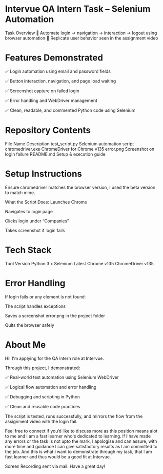 # Intervue QA Intern Task – Selenium Automation

 Task Overview
🔹 Automate login → navigation → interaction → logout using browser automation
🔹 Replicate user behavior seen in the assignment video

# Features Demonstrated
✅ Login automation using email and password fields

✅ Button interaction, navigation, and page load waiting

✅ Screenshot capture on failed login

✅ Error handling and WebDriver management

✅ Clean, readable, and commented Python code using Selenium

# Repository Contents

File Name	Description
test_script.py	Selenium automation script
chromedriver.exe	ChromeDriver for Chrome v135
error.png	Screenshot on login failure
README.md	Setup & execution guide

# Setup Instructions

Ensure chromedriver matches the browser version, I used the beta version to match mine.

What the Script Does:
Launches Chrome

Navigates to login page

Clicks login under “Companies”

Takes screenshot if login fails

# Tech Stack

Tool	Version
Python	3.x
Selenium	Latest
Chrome	v135
ChromeDriver	v135

# Error Handling
If login fails or any element is not found:

The script handles exceptions

Saves a screenshot error.png in the project folder

Quits the browser safely

# About Me
Hi! I'm applying for the QA Intern role at Intervue.

Through this project, I demonstrated:

✅ Real-world test automation using Selenium WebDriver

✅ Logical flow automation and error handling

✅ Debugging and scripting in Python

✅ Clean and reusable code practices

The script is tested, runs successfully, and mirrors the flow from the assignment video with the login fail.

Feel free to connect if you’d like to discuss more as this position means alot to me and I am a fast learner who's dedicated to learning.
If I have made any errors or the task is not upto the mark, I apologise and can assure, with more time and guidance I can give satisfactory results as I am committed to the job.
And this is what i want to demonstrate through my task, that I am fast learner and thus would be a good fit at Intervue. 

Screen Recording sent via mail.
Have a great day!
